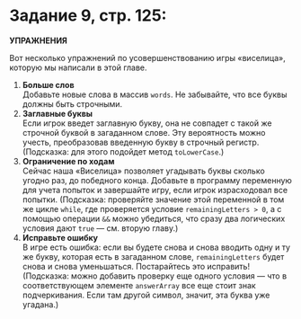 ﻿# Задание 9, стр. 125:
**УПРАЖНЕНИЯ**

Вот несколько упражнений по усовершенствованию игры «виселица», которую мы написали в этой главе.

1. **Больше слов**<br>Добавьте новые слова в массив ```words```. Не забывайте, что все буквы должны быть строчными.
2. **Заглавные буквы**<br>Если игрок введет заглавную букву, она не совпадет с такой же строчной буквой в загаданном слове. Эту вероятность можно
учесть, преобразовав введенную букву в строчный регистр. (Подсказка: для этого подойдет метод ```toLowerCase```.)
3. **Ограничение по ходам**<br>Сейчас наша «Виселица» позволяет угадывать буквы сколько угодно раз, до победного конца. Добавьте в программу переменную для учета попыток и завершайте игру, если игрок израсходовал все попытки. (Подсказка: проверяйте значение этой переменной в том же цикле ```while```, где проверяется условие ```remainingLetters > 0```, а с помощью операции ```&&``` можно убедиться, что сразу два логических условия дают ```true``` — см. вторую главу.)
4. **Исправьте ошибку**<br>В игре есть ошибка: если вы будете снова и снова вводить одну и ту же букву, которая есть в загаданном слове, ```remainingLetters``` будет снова и снова уменьшаться. Постарайтесь это исправить! (Подсказка: можно добавить проверку еще одного условия — что
в соответствующем элементе ```answerArray``` все еще стоит знак подчеркивания. Если там другой символ, значит, эта буква уже угадана.) 
